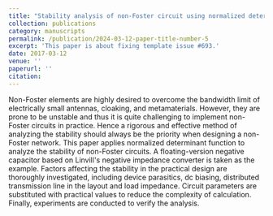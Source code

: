 ```yaml
---
title: "Stability analysis of non-Foster circuit using normalized determinant function"
collection: publications
category: manuscripts
permalink: /publication/2024-03-12-paper-title-number-5
excerpt: 'This paper is about fixing template issue #693.'
date: 2017-03-12
venue: ''
paperurl: ''
citation: 
---
```

Non-Foster elements are highly desired to overcome the bandwidth limit of electrically small antennas, cloaking, and metamaterials. However, they are prone to be unstable and thus it is quite challenging to implement non-Foster circuits in practice. Hence a rigorous and effective method of analyzing the stability should always be the priority when designing a non-Foster network. This paper applies normalized determinant function to analyze the stability of non-Foster circuits. A floating-version negative capacitor based on Linvill's negative impedance converter is taken as the example. Factors affecting the stability in the practical design are thoroughly investigated, including device parasitics, dc biasing, distributed transmission line in the layout and load impedance. Circuit parameters are substituted with practical values to reduce the complexity of calculation. Finally, experiments are conducted to verify the analysis.